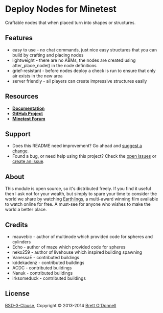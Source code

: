 # Deploy Nodes for Minetest

Craftable nodes that when placed turn into shapes or structures.


## Features

- easy to use - no chat commands, just nice easy structures that you can build by crafting and placing nodes
- lightweight - there are no ABMs, the nodes are created using after_place_node() in the node definitions
- grief-resistant - before nodes deploy a check is run to ensure that only air exists in the new area
- server friendly - all players can create impressive structures easily


## Resources

- **[Documentation](http://cornernote.github.io/minetest-deploy_nodes)**
- **[GitHub Project](https://github.com/cornernote/minetest-deploy_nodes)**
- **[Minetest Forum](http://minetest.net/forum/viewtopic.php?id=3192)**


## Support

- Does this README need improvement?  Go ahead and [suggest a change](https://github.com/cornernote/minetest-deploy_nodes/edit/master/README.md).
- Found a bug, or need help using this project?  Check the [open issues](https://github.com/cornernote/minetest-deploy_nodes/issues) or [create an issue](https://github.com/cornernote/minetest-deploy_nodes/issues/new).


## About

This module is open source, so it's distributed freely. If you find it useful then I ask not for your wealth, but simply to spare your time to consider the world we share by watching [Earthlings](http://earthlings.com/), a multi-award winning film available to watch online for free. A must-see for anyone who wishes to make the world a better place.


## Credits

- mauvebic - author of multinode which provided code for spheres and cylinders
- Echo - author of maze which provided code for spheres
- neko259 - author of livehouse which inspired building spawning
- VanessaE - contributed buildings
- kddekadenz - contributed buildings
- ACDC - contributed buildings
- Nanuk - contributed buildings
- irksomeduck - contributed buildings


## License

[BSD-3-Clause](https://raw.github.com/cornernote/minetest-deploy_nodes/master/LICENSE), Copyright © 2013-2014 [Brett O'Donnell](http://cornernote.github.io/)
